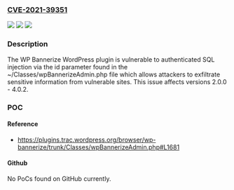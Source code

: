 ### [CVE-2021-39351](https://cve.mitre.org/cgi-bin/cvename.cgi?name=CVE-2021-39351)
![](https://img.shields.io/static/v1?label=Product&message=WP%20Bannerize%20&color=blue)
![](https://img.shields.io/static/v1?label=Version&message=2.0.0%20-%204.0.2%3D%20%204.0.2%20&color=brighgreen)
![](https://img.shields.io/static/v1?label=Vulnerability&message=CWE-89%20SQL%20Injection&color=brighgreen)

### Description

The WP Bannerize WordPress plugin is vulnerable to authenticated SQL injection via the id parameter found in the ~/Classes/wpBannerizeAdmin.php file which allows attackers to exfiltrate sensitive information from vulnerable sites. This issue affects versions 2.0.0 - 4.0.2.

### POC

#### Reference
- https://plugins.trac.wordpress.org/browser/wp-bannerize/trunk/Classes/wpBannerizeAdmin.php#L1681

#### Github
No PoCs found on GitHub currently.

